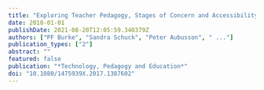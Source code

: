 ```yaml
---
title: "Exploring Teacher Pedagogy, Stages of Concern and Accessibility as Determinants of Technology Adoption"
date: 2018-01-01
publishDate: 2021-08-20T12:05:59.340379Z
authors: ["PF Burke", "Sandra Schuck", "Peter Aubusson", " ..."]
publication_types: ["2"]
abstract: ""
featured: false
publication: "*Technology, Pedagogy and Education*"
doi: "10.1080/1475939X.2017.1387602"
---
```


